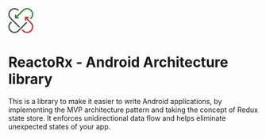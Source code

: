 <img src="/assets/logo.png" width="50">

# ReactoRx - Android Architecture library

This is a library to make it easier to write Android applications, by implementing the MVP architecture pattern and taking the concept of Redux state store. It enforces unidirectional data flow and helps eliminate unexpected states of your app.